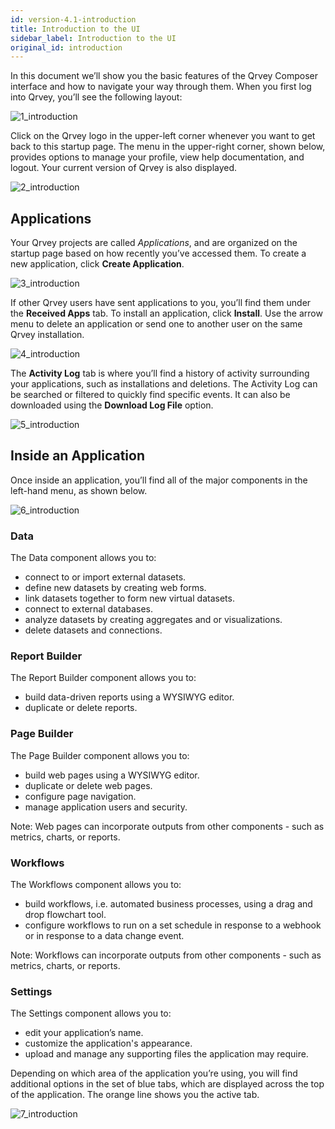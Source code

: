 ```yaml
---
id: version-4.1-introduction
title: Introduction to the UI
sidebar_label: Introduction to the UI
original_id: introduction
---
```


In this document we’ll show you the basic features of the Qrvey Composer interface and how to navigate your way through them.  When you first log into Qrvey, you’ll see the following layout: 

![1_introduction](https://s3.amazonaws.com/cdn.qrvey.com/documentation_assets/ui-docs/basics/3.3_introduction/2_introduction.png#thumbnail)

Click on the Qrvey logo in the upper-left corner whenever you want to get back to this startup page. The menu in the upper-right corner, shown below, provides options to manage your profile, view help documentation, and logout. Your current version of Qrvey is also displayed.  

![2_introduction](https://s3.amazonaws.com/cdn.qrvey.com/documentation_assets/ui-docs/basics/3.3_introduction/1_introduction.png#thumbnail-40)

## Applications
Your Qrvey projects are called _Applications_, and are organized on the startup page based on how recently you’ve accessed them. To create a new application, click **Create Application**.
 
![3_introduction](https://s3.amazonaws.com/cdn.qrvey.com/documentation_assets/ui-docs/basics/3.3_introduction/3_introduction.png#thumbnail-20)

If other Qrvey users have sent applications to you, you’ll find them under the **Received Apps** tab. To install an application, click **Install**.  Use the arrow menu to delete an application or send one to another user on the same Qrvey installation. 

![4_introduction](https://s3.amazonaws.com/cdn.qrvey.com/documentation_assets/ui-docs/basics/3.3_introduction/4_introduction.png#thumbnail)

The **Activity Log** tab is where you’ll find a history of activity surrounding your applications, such as installations and deletions. The Activity Log can be searched or filtered to quickly find specific events. It can also be downloaded using the **Download Log File** option.

![5_introduction](https://s3.amazonaws.com/cdn.qrvey.com/documentation_assets/ui-docs/basics/3.3_introduction/5_introduction.png#thumbnail)

## Inside an Application
Once inside an application, you’ll find all of the major components in the left-hand menu, as shown below. 

![6_introduction](https://s3.amazonaws.com/cdn.qrvey.com/documentation_assets/ui-docs/basics/3.3_introduction/6_introduction.png#thumbnail-40)

### Data

The Data component allows you to:

* connect to or import external datasets.
* define new datasets by creating web forms.
* link datasets together to form new virtual datasets.
* connect to external databases.
* analyze datasets by creating aggregates and or visualizations.
* delete datasets and connections.

### Report Builder

The Report Builder component allows you to:

* build data-driven reports using a WYSIWYG editor. 
* duplicate or delete reports.

### Page Builder

The Page Builder component allows you to:

* build web pages using a WYSIWYG editor. 
* duplicate or delete web pages.
* configure page navigation.
* manage application users and security.

Note: Web pages can incorporate outputs from other components - such as metrics, charts, or reports.

### Workflows

The Workflows component allows you to:

* build workflows, i.e. automated business processes, using a drag and drop flowchart tool.
* configure workflows to run on a set schedule in response to a webhook or in response to a data change event.

Note: Workflows can incorporate outputs from other components - such as metrics, charts, or reports.

### Settings

The Settings component allows you to:

* edit your application’s name.
* customize the application's appearance.
* upload and manage any supporting files the application may require. 

Depending on which area of the application you’re using, you will find additional options in the set of blue tabs, which are displayed across the top of the application. The orange line shows you the active tab. 

![7_introduction](https://s3.amazonaws.com/cdn.qrvey.com/documentation_assets/ui-docs/basics/3.3_introduction/7_introduction.png#thumbnail)

